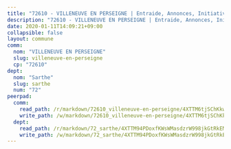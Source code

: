 ```yaml
---
title: "72610 - VILLENEUVE EN PERSEIGNE | Entraide, Annonces, Initiatives"
description: "72610 - VILLENEUVE EN PERSEIGNE | Entraide, Annonces, Initiatives"
date: 2020-01-11T14:09:21+09:00
collapsible: false
layout: commune
comm:
  nom: "VILLENEUVE EN PERSEIGNE"
  slug: villeneuve-en-perseigne
  cp: "72610"
dept:
  nom: "Sarthe"
  slug: sarthe
  num: "72"
peerpad:
  comm:
    read_path: /r/markdown/72610_villeneuve-en-perseigne/4XTTM6tjSChKkwivML7uTyuu6YgJkQ8UADEKzVVfSF7Yymi6L
    write_path: /w/markdown/72610_villeneuve-en-perseigne/4XTTM6tjSChKkwivML7uTyuu6YgJkQ8UADEKzVVfSF7Yymi6L-K3TgUFUzbs8vDr2YiM9ni2iNFv5m7CKdi8GcDQNkESR1E7FdXvQRXhTUo2gCfV7uLvgQWeHbqS7QKfzzQ7nC75oQW31iYid96k9VR7Shv2NefRdPxJgEwfAEiAw1gbGQNvaJ2Cqv
  dept:
    read_path: /r/markdown/72_sarthe/4XTTM94PDoxfKWsWMasdzrW998jkGtRkEM3CSUC42xSpuJKZ5
    write_path: /w/markdown/72_sarthe/4XTTM94PDoxfKWsWMasdzrW998jkGtRkEM3CSUC42xSpuJKZ5-K3TgTpjFyG67yVeuXvSAfSYzY4Yx2FMtDhgpv5HM2EDBJRVMn95z33xx4XjRNYNVaVsBPQ1t4pG9MoyNqwTqa8mcnEUB8rK4BMVbvUhCtGWCPSFnDCaT8GJTyimDgsCirLN3zswh
---
```


